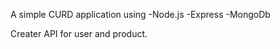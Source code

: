 A simple CURD application using 
                          -Node.js
                          -Express
                          -MongoDb

Creater API for user and product.
